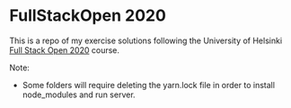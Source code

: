 # FullStackOpen 2020

This is a repo of my exercise solutions following the University of Helsinki [Full Stack Open 2020](https://fullstackopen.com/en) course. 

Note: 
- Some folders will require deleting the yarn.lock file in order to install node_modules and run server. 